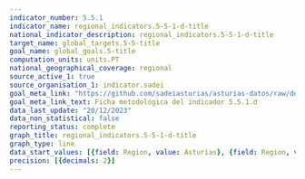 ```yaml
---
indicator_number: 5.5.1
indicator_name: regional_indicators.5-5-1-d-title
national_indicator_description: regional_indicators.5-5-1-d-title
target_name: global_targets.5-5-title
goal_name: global_goals.5-title
computation_units: units.PT
national_geographical_coverage: regional
source_active_1: true
source_organisation_1: indicator.sadei
goal_meta_link: "https://github.com/sadeiasturias/asturias-datos/raw/develop/descargas/metodologia/5.5.1.d.pdf"
goal_meta_link_text: Ficha metodológica del indicador 5.5.1.d
data_last_update: "20/12/2023"
data_non_statistical: false
reporting_status: complete
graph_title: regional_indicators.5-5-1-d-title
graph_type: line
data_start_values: [{field: Region, value: Asturias}, {field: Region, value: España}]
precision: [{decimals: 2}]
---
```

